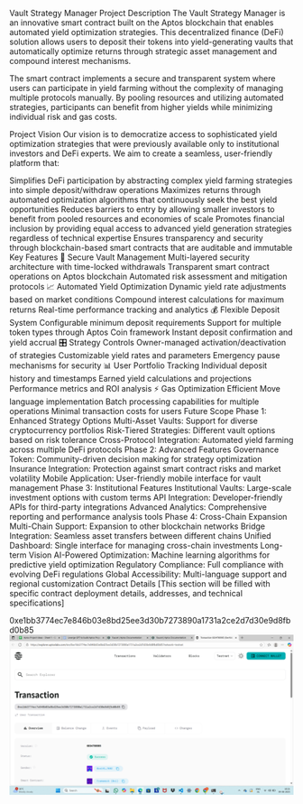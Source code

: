 Vault Strategy Manager
Project Description
The Vault Strategy Manager is an innovative smart contract built on the Aptos blockchain that enables automated yield optimization strategies. This decentralized finance (DeFi) solution allows users to deposit their tokens into yield-generating vaults that automatically optimize returns through strategic asset management and compound interest mechanisms.

The smart contract implements a secure and transparent system where users can participate in yield farming without the complexity of managing multiple protocols manually. By pooling resources and utilizing automated strategies, participants can benefit from higher yields while minimizing individual risk and gas costs.

Project Vision
Our vision is to democratize access to sophisticated yield optimization strategies that were previously available only to institutional investors and DeFi experts. We aim to create a seamless, user-friendly platform that:

Simplifies DeFi participation by abstracting complex yield farming strategies into simple deposit/withdraw operations
Maximizes returns through automated optimization algorithms that continuously seek the best yield opportunities
Reduces barriers to entry by allowing smaller investors to benefit from pooled resources and economies of scale
Promotes financial inclusion by providing equal access to advanced yield generation strategies regardless of technical expertise
Ensures transparency and security through blockchain-based smart contracts that are auditable and immutable
Key Features
🔐 Secure Vault Management
Multi-layered security architecture with time-locked withdrawals
Transparent smart contract operations on Aptos blockchain
Automated risk assessment and mitigation protocols
📈 Automated Yield Optimization
Dynamic yield rate adjustments based on market conditions
Compound interest calculations for maximum returns
Real-time performance tracking and analytics
💰 Flexible Deposit System
Configurable minimum deposit requirements
Support for multiple token types through Aptos Coin framework
Instant deposit confirmation and yield accrual
🎛️ Strategy Controls
Owner-managed activation/deactivation of strategies
Customizable yield rates and parameters
Emergency pause mechanisms for security
📊 User Portfolio Tracking
Individual deposit history and timestamps
Earned yield calculations and projections
Performance metrics and ROI analysis
⚡ Gas Optimization
Efficient Move language implementation
Batch processing capabilities for multiple operations
Minimal transaction costs for users
Future Scope
Phase 1: Enhanced Strategy Options
Multi-Asset Vaults: Support for diverse cryptocurrency portfolios
Risk-Tiered Strategies: Different vault options based on risk tolerance
Cross-Protocol Integration: Automated yield farming across multiple DeFi protocols
Phase 2: Advanced Features
Governance Token: Community-driven decision making for strategy optimization
Insurance Integration: Protection against smart contract risks and market volatility
Mobile Application: User-friendly mobile interface for vault management
Phase 3: Institutional Features
Institutional Vaults: Large-scale investment options with custom terms
API Integration: Developer-friendly APIs for third-party integrations
Advanced Analytics: Comprehensive reporting and performance analysis tools
Phase 4: Cross-Chain Expansion
Multi-Chain Support: Expansion to other blockchain networks
Bridge Integration: Seamless asset transfers between different chains
Unified Dashboard: Single interface for managing cross-chain investments
Long-term Vision
AI-Powered Optimization: Machine learning algorithms for predictive yield optimization
Regulatory Compliance: Full compliance with evolving DeFi regulations
Global Accessibility: Multi-language support and regional customization
Contract Details
[This section will be filled with specific contract deployment details, addresses, and technical specifications]

0xe1bb3774ec7e846b03e8bd25ee3d30b7273890a1731a2ce2d7d30e9d8fbd0b85
![alt text](image.png)